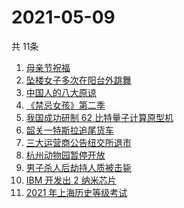 # 2021-05-09
  共 11条

  <!-- BEGIN -->
  <!-- 最后更新时间:Sun May 09 2021 05:13:31 GMT+0000 (Coordinated Universal Time) -->
  1. [母亲节祝福](https://www.zhihu.com/search?q=母亲节)
1. [坠楼女子多次在阳台外跳舞](https://www.zhihu.com/search?q=三亚女子坠楼)
1. [中国人的八大原谅](https://www.zhihu.com/search?q=中国人的八大原谅)
1. [《禁忌女孩》第二季](https://www.zhihu.com/search?q=禁忌女孩2)
1. [我国成功研制 62 比特量子计算原型机](https://www.zhihu.com/search?q=量子计算机)
1. [韶关一特斯拉追尾货车](https://www.zhihu.com/search?q=特斯拉追尾)
1. [三大运营商公告纽交所退市](https://www.zhihu.com/search?q=三大运营商退市)
1. [杭州动物园暂停开放](https://www.zhihu.com/search?q=杭州金钱豹)
1. [男子杀人后劫持人质被击毙](https://www.zhihu.com/search?q=男子劫持人质被击毙)
1. [IBM 开发出 2 纳米芯片](https://www.zhihu.com/search?q=ibm)
1. [2021 年上海历史等级考试](https://www.zhihu.com/search?q=历史等级考)
  <!-- END -->
  